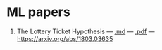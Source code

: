 # ML papers

1. The Lottery Ticket Hypothesis — [.md](https://github.com/xenohunter/ml-papers-notes/blob/master/The&#32;Lottery&#32;Ticket&#32;Hypothesis.md) — [.pdf](https://github.com/xenohunter/ml-papers-notes/blob/master/The&#32;Lottery&#32;Ticket&#32;Hypothesis.pdf)  — https://arxiv.org/abs/1803.03635
